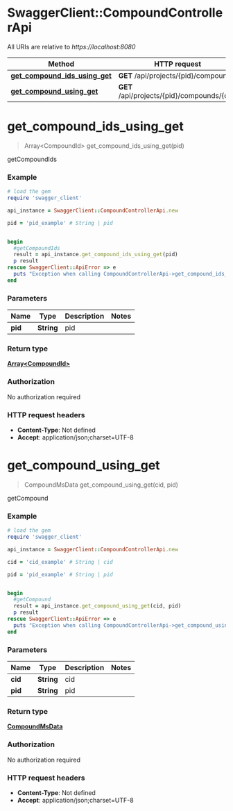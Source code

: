 # SwaggerClient::CompoundControllerApi

All URIs are relative to *https://localhost:8080*

Method | HTTP request | Description
------------- | ------------- | -------------
[**get_compound_ids_using_get**](CompoundControllerApi.md#get_compound_ids_using_get) | **GET** /api/projects/{pid}/compounds | getCompoundIds
[**get_compound_using_get**](CompoundControllerApi.md#get_compound_using_get) | **GET** /api/projects/{pid}/compounds/{cid} | getCompound


# **get_compound_ids_using_get**
> Array&lt;CompoundId&gt; get_compound_ids_using_get(pid)

getCompoundIds

### Example
```ruby
# load the gem
require 'swagger_client'

api_instance = SwaggerClient::CompoundControllerApi.new

pid = 'pid_example' # String | pid


begin
  #getCompoundIds
  result = api_instance.get_compound_ids_using_get(pid)
  p result
rescue SwaggerClient::ApiError => e
  puts "Exception when calling CompoundControllerApi->get_compound_ids_using_get: #{e}"
end
```

### Parameters

Name | Type | Description  | Notes
------------- | ------------- | ------------- | -------------
 **pid** | **String**| pid | 

### Return type

[**Array&lt;CompoundId&gt;**](CompoundId.md)

### Authorization

No authorization required

### HTTP request headers

 - **Content-Type**: Not defined
 - **Accept**: application/json;charset=UTF-8



# **get_compound_using_get**
> CompoundMsData get_compound_using_get(cid, pid)

getCompound

### Example
```ruby
# load the gem
require 'swagger_client'

api_instance = SwaggerClient::CompoundControllerApi.new

cid = 'cid_example' # String | cid

pid = 'pid_example' # String | pid


begin
  #getCompound
  result = api_instance.get_compound_using_get(cid, pid)
  p result
rescue SwaggerClient::ApiError => e
  puts "Exception when calling CompoundControllerApi->get_compound_using_get: #{e}"
end
```

### Parameters

Name | Type | Description  | Notes
------------- | ------------- | ------------- | -------------
 **cid** | **String**| cid | 
 **pid** | **String**| pid | 

### Return type

[**CompoundMsData**](CompoundMsData.md)

### Authorization

No authorization required

### HTTP request headers

 - **Content-Type**: Not defined
 - **Accept**: application/json;charset=UTF-8



